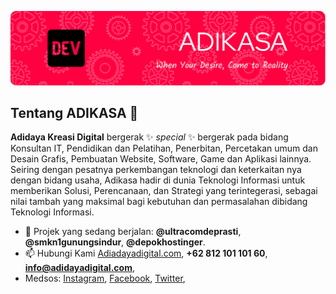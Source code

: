 ![Adikasa](img/github-header-image.png)
## Tentang ADIKASA 👋
**Adidaya Kreasi Digital** bergerak ✨ _special_ ✨ bergerak pada bidang Konsultan IT, Pendidikan dan Pelatihan, Penerbitan, Percetakan umum dan Desain Grafis, Pembuatan Website, Software, Game dan Aplikasi lainnya. Seiring dengan pesatnya perkembangan teknologi dan keterkaitan nya dengan bidang usaha, Adikasa hadir di dunia Teknologi Informasi untuk memberikan Solusi, Perencanaan, dan Strategi yang terintegerasi, sebagai nilai tambah yang maksimal bagi kebutuhan dan permasalahan dibidang Teknologi Informasi.
<!--
**Adikasa/adikasa** is a ✨ _special_ ✨ repository because its `README.md` (this file) appears on your GitHub profile.

Here are some ideas to get you started:

- 🔭 I’m currently working on ...
- 🌱 I’m currently learning ...
- 👯 I’m looking to collaborate on ...
- 🤔 I’m looking for help with ...
- 💬 Ask me about ...
- 📫 How to reach me: ...
- 😄 Pronouns: ...
- ⚡ Fun fact: ...
-->
- 🔭 Projek yang sedang berjalan: **@ultracomdeprasti**, **@smkn1gunungsindur**, **@depokhostinger**.
- 📫 Hubungi Kami [Adiadayadigital.com](https://adidayadigital.com/), **+62 812 101 101 60**, **info@adidayadigital.com**,
- Medsos: [Instagram](https://www.instagram.com/adidayakreasidigital/), [Facebook](https://www.facebook.com/people/Adi-Daya/100088190787506/), [Twitter](https://x.com/Adidayadigital), 
